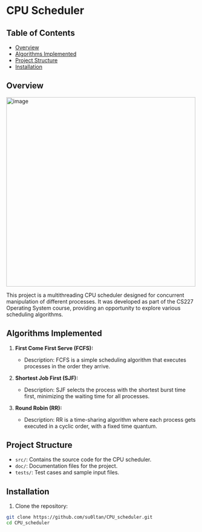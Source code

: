 # CPU Scheduler

## Table of Contents

- [Overview](#Overview)
- [Algorithms Implemented](#Algorithms_Implemented)
- [Project Structure](#Project_Structure)
- [Installation](#installation)

## Overview
<img width="500" alt="image" src="https://github.com/su0ltan/CPU_scheduler/assets/53498277/dc1dba54-7012-461c-be8d-28fc640b4e96">

This project is a multithreading CPU scheduler designed for concurrent manipulation of different processes. It was developed as part of the CS227 Operating System course, providing an opportunity to explore various scheduling algorithms.


## Algorithms Implemented
1. **First Come First Serve (FCFS):**
   - Description: FCFS is a simple scheduling algorithm that executes processes in the order they arrive.

2. **Shortest Job First (SJF):**
   - Description: SJF selects the process with the shortest burst time first, minimizing the waiting time for all processes.

3. **Round Robin (RR):**
   - Description: RR is a time-sharing algorithm where each process gets executed in a cyclic order, with a fixed time quantum.


## Project Structure
- `src/`: Contains the source code for the CPU scheduler.
- `doc/`: Documentation files for the project.
- `tests/`: Test cases and sample input files.


## Installation

1. Clone the repository:

```bash
git clone https://github.com/su0ltan/CPU_scheduler.git
cd CPU_scheduler
